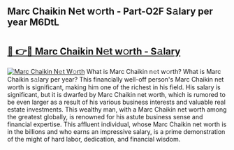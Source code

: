## Marc Chaikin N𝚎t w𝚘rth - Part-O2F S𝚊lary per year M6DtL

# <h2><a href="http://gc1vwnh.nevu.top/?p=Marc+Chaikin">🔗 👉🔴 Marc Chaikin N𝚎t w𝚘rth - S𝚊lary</a></h2>

[![Marc Chaikin N𝚎t W𝚘rth](https://i.imgur.com/Oavwk0R.jpeg)](http://gc1vwnh.nevu.top/?p=Marc+Chaikin)
What is Marc Chaikin n𝚎t w𝚘rth? What is Marc Chaikin s𝚊lary per year?
This financially well-off person's Marc Chaikin net worth is significant, making him one of the richest in his field. His salary is significant, but it is dwarfed by Marc Chaikin net worth, which is rumored to be even larger as a result of his various business interests and valuable real estate investments. This wealthy man, with a Marc Chaikin net worth among the greatest globally, is renowned for his astute business sense and financial expertise. This affluent individual, whose Marc Chaikin net worth is in the billions and who earns an impressive salary, is a prime demonstration of the might of hard labor, dedication, and financial wisdom.
